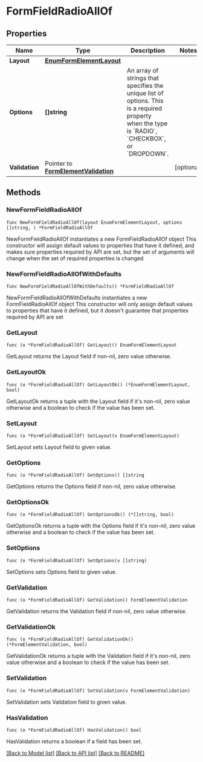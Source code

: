# FormFieldRadioAllOf

## Properties

Name | Type | Description | Notes
------------ | ------------- | ------------- | -------------
**Layout** | [**EnumFormElementLayout**](EnumFormElementLayout.md) |  | 
**Options** | **[]string** | An array of strings that specifies the unique list of options. This is a required property when the type is &#x60;RADIO&#x60;, &#x60;CHECKBOX&#x60;, or &#x60;DROPDOWN&#x60;. | 
**Validation** | Pointer to [**FormElementValidation**](FormElementValidation.md) |  | [optional] 

## Methods

### NewFormFieldRadioAllOf

`func NewFormFieldRadioAllOf(layout EnumFormElementLayout, options []string, ) *FormFieldRadioAllOf`

NewFormFieldRadioAllOf instantiates a new FormFieldRadioAllOf object
This constructor will assign default values to properties that have it defined,
and makes sure properties required by API are set, but the set of arguments
will change when the set of required properties is changed

### NewFormFieldRadioAllOfWithDefaults

`func NewFormFieldRadioAllOfWithDefaults() *FormFieldRadioAllOf`

NewFormFieldRadioAllOfWithDefaults instantiates a new FormFieldRadioAllOf object
This constructor will only assign default values to properties that have it defined,
but it doesn't guarantee that properties required by API are set

### GetLayout

`func (o *FormFieldRadioAllOf) GetLayout() EnumFormElementLayout`

GetLayout returns the Layout field if non-nil, zero value otherwise.

### GetLayoutOk

`func (o *FormFieldRadioAllOf) GetLayoutOk() (*EnumFormElementLayout, bool)`

GetLayoutOk returns a tuple with the Layout field if it's non-nil, zero value otherwise
and a boolean to check if the value has been set.

### SetLayout

`func (o *FormFieldRadioAllOf) SetLayout(v EnumFormElementLayout)`

SetLayout sets Layout field to given value.


### GetOptions

`func (o *FormFieldRadioAllOf) GetOptions() []string`

GetOptions returns the Options field if non-nil, zero value otherwise.

### GetOptionsOk

`func (o *FormFieldRadioAllOf) GetOptionsOk() (*[]string, bool)`

GetOptionsOk returns a tuple with the Options field if it's non-nil, zero value otherwise
and a boolean to check if the value has been set.

### SetOptions

`func (o *FormFieldRadioAllOf) SetOptions(v []string)`

SetOptions sets Options field to given value.


### GetValidation

`func (o *FormFieldRadioAllOf) GetValidation() FormElementValidation`

GetValidation returns the Validation field if non-nil, zero value otherwise.

### GetValidationOk

`func (o *FormFieldRadioAllOf) GetValidationOk() (*FormElementValidation, bool)`

GetValidationOk returns a tuple with the Validation field if it's non-nil, zero value otherwise
and a boolean to check if the value has been set.

### SetValidation

`func (o *FormFieldRadioAllOf) SetValidation(v FormElementValidation)`

SetValidation sets Validation field to given value.

### HasValidation

`func (o *FormFieldRadioAllOf) HasValidation() bool`

HasValidation returns a boolean if a field has been set.


[[Back to Model list]](../README.md#documentation-for-models) [[Back to API list]](../README.md#documentation-for-api-endpoints) [[Back to README]](../README.md)



